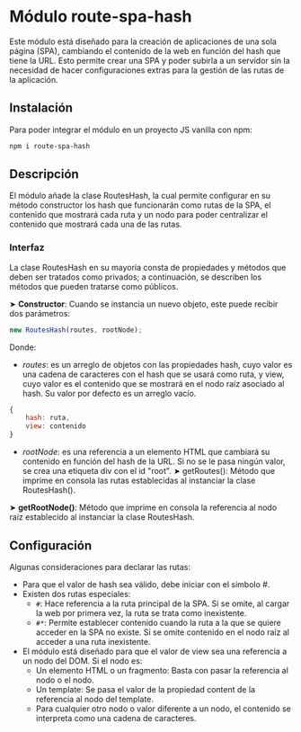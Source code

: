 # Módulo route-spa-hash

Este módulo está diseñado para la creación de aplicaciones de una sola página (SPA), cambiando el contenido de la web en función del hash que tiene la URL. Esto permite crear una SPA y poder subirla a un servidor sin la necesidad de hacer configuraciones extras para la gestión de las rutas de la aplicación.

## Instalación

Para poder integrar el módulo en un proyecto JS vanilla con npm:

```bash
npm i route-spa-hash
```
## Descripción
El módulo añade la clase RoutesHash, la cual permite configurar en su método constructor los hash que funcionarán como rutas de la SPA, el contenido que mostrará cada ruta y un nodo para poder centralizar el contenido que mostrará cada una de las rutas.

### Interfaz
La clase RoutesHash en su mayoría consta de propiedades y métodos que deben ser tratados como privados; a continuación, se describen los métodos que pueden tratarse como públicos.

➤ __Constructor__: Cuando se instancia un nuevo objeto, este puede recibir dos parámetros:
```js
new RoutesHash(routes, rootNode);
```
Donde:

- _routes_: es un arreglo de objetos con las propiedades hash, cuyo valor es una cadena de caracteres con el hash que se usará como ruta, y view, cuyo valor es el contenido que se mostrará en el nodo raíz asociado al hash. Su valor por defecto es un arreglo vacío.
```js
{
    hash: ruta,
    view: contenido
}
```
- _rootNode_: es una referencia a un elemento HTML que cambiará su contenido en función del hash de la URL. Si no se le pasa ningún valor, se crea una etiqueta div con el id "root".
➤ getRoutes(): Método que imprime en consola las rutas establecidas al instanciar la clase RoutesHash().

➤ __getRootNode()__: Método que imprime en consola la referencia al nodo raíz establecido al instanciar la clase RoutesHash.

## Configuración
Algunas consideraciones para declarar las rutas:

- Para que el valor de hash sea válido, debe iniciar con el símbolo #.
- Existen dos rutas especiales:
    - `#`: Hace referencia a la ruta principal de la SPA. Si se omite, al cargar la web por primera vez, la ruta se trata como inexistente.
    - `#*`: Permite establecer contenido cuando la ruta a la que se quiere acceder en la SPA no existe. Si se omite contenido en el nodo raíz al acceder a una ruta inexistente.
- El módulo está diseñado para que el valor de view sea una referencia a un nodo del DOM. Si el nodo es:
    - Un elemento HTML o un fragmento: Basta con pasar la referencia al nodo o el nodo.
    - Un template: Se pasa el valor de la propiedad content de la referencia al nodo del template.
    - Para cualquier otro nodo o valor diferente a un nodo, el contenido se interpreta como una cadena de caracteres.
